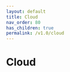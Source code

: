 ```yaml
---
layout: default
title: Cloud
nav_order: 80
has_children: true
permalink: /v1.0/cloud
---
```


# Cloud

